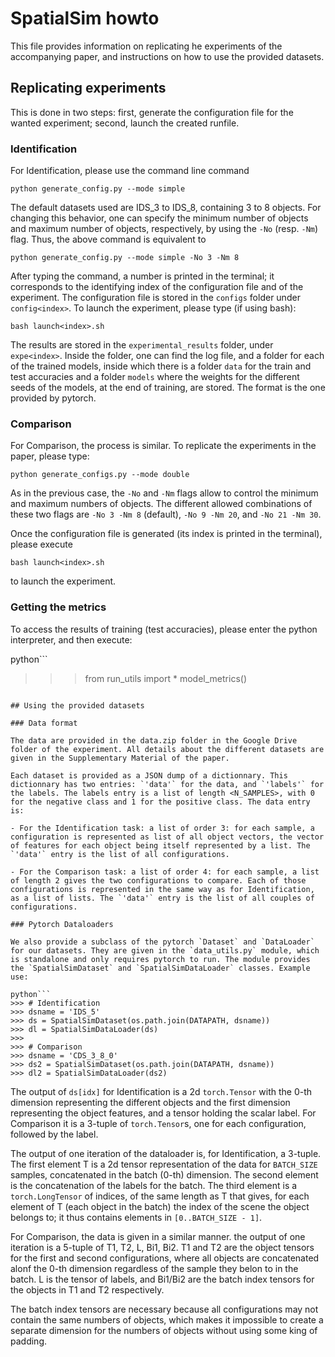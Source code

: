 # SpatialSim howto

This file provides information on replicating he experiments of the accompanying paper, and instructions on how to use the provided datasets.

## Replicating experiments

This is done in two steps: first, generate the configuration file for the wanted experiment; second, launch the created runfile.

### Identification

For Identification, please use the command line command

```
python generate_config.py --mode simple
```

The default datasets used are IDS_3 to IDS_8, containing 3 to 8 objects. For changing this behavior, one can specify the minimum number of objects and maximum number of objects, respectively, by using the `-No` (resp. `-Nm`) flag. Thus, the above command is equivalent to

```
python generate_config.py --mode simple -No 3 -Nm 8
```

After typing the command, a number is printed in the terminal; it corresponds to the identifying index of the configuration file and of the experiment. The configuration file is stored in the `configs` folder under `config<index>`. To launch the experiment, please type (if using bash):

```
bash launch<index>.sh
```

The results are stored in the `experimental_results` folder, under `expe<index>`. Inside the folder, one can find the log file, and a folder for each of the trained models, inside which there is a folder `data` for the train and test accuracies and a folder `models` where the weights for the different seeds of the models, at the end of training, are stored. The format is the one provided by pytorch.

### Comparison

For Comparison, the process is similar. To replicate the experiments in the paper, please type:

```
python generate_configs.py --mode double
```

As in the previous case, the `-No` and `-Nm` flags allow to control the minimum and maximum numbers of objects. The different allowed combinations of these two flags are `-No 3 -Nm 8` (default), `-No 9 -Nm 20`, and `-No 21 -Nm 30`.

Once the configuration file is generated (its index is printed in the terminal), please execute 

```
bash launch<index>.sh
```

to launch the experiment.

### Getting the metrics

To access the results of training (test accuracies), please enter the python interpreter, and then execute:

python```
>>> from run_utils import *
>>> model_metrics(<index>)
```

## Using the provided datasets

### Data format

The data are provided in the data.zip folder in the Google Drive folder of the experiment. All details about the different datasets are given in the Supplementary Material of the paper.

Each dataset is provided as a JSON dump of a dictionnary. This dictionnary has two entries: `'data'` for the data, and `'labels'` for the labels. The labels entry is a list of length <N_SAMPLES>, with 0 for the negative class and 1 for the positive class. The data entry is: 

- For the Identification task: a list of order 3: for each sample, a configuration is represented as list of all object vectors, the vector of features for each object being itself represented by a list. The `'data'` entry is the list of all configurations.

- For the Comparison task: a list of order 4: for each sample, a list of length 2 gives the two configurations to compare. Each of those configurations is represented in the same way as for Identification, as a list of lists. The `'data'` entry is the list of all couples of configurations.

### Pytorch Dataloaders

We also provide a subclass of the pytorch `Dataset` and `DataLoader` for our datasets. They are given in the `data_utils.py` module, which is standalone and only requires pytorch to run. The module provides the `SpatialSimDataset` and `SpatialSimDataLoader` classes. Example use:

python```
>>> # Identification
>>> dsname = 'IDS_5'
>>> ds = SpatialSimDataset(os.path.join(DATAPATH, dsname))
>>> dl = SpatialSimDataLoader(ds)
>>>
>>> # Comparison
>>> dsname = 'CDS_3_8_0'
>>> ds2 = SpatialSimDataset(os.path.join(DATAPATH, dsname))
>>> dl2 = SpatialSimDataLoader(ds2)
```

The output of `ds[idx]` for Identification is a 2d `torch.Tensor` with the 0-th dimension representing the different objects and the first dimension representing the object features, and a tensor holding the scalar label. For Comparison it is a 3-tuple of `torch.Tensor`s, one for each configuration, followed by the label.

The output of one iteration of the dataloader is, for Identification, a 3-tuple. The first element T is a 2d tensor representation of the data for `BATCH_SIZE` samples, concatenated in the batch (0-th) dimension. The second element is the concatenation of the labels for the batch. The third element is a `torch.LongTensor` of indices, of the same length as T that gives, for each element of T (each object in the batch) the index of the scene the object belongs to; it thus contains elements in `[0..BATCH_SIZE - 1]`.

For Comparison, the data is given in a similar manner. the output of one iteration is a 5-tuple of T1, T2, L, Bi1, Bi2. T1 and T2 are the object tensors for the first and second configurations, where all objects are concatenated alonf the 0-th dimension regardless of the sample they belon to in the batch. L is the tensor of labels, and Bi1/Bi2 are the batch index tensors for the objects in T1 and T2 respectively.

The batch index tensors are necessary because all configurations may not contain the same numbers of objects, which makes it impossible to create a separate dimension for the numbers of objects without using some king of padding.